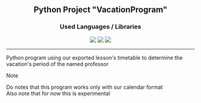 <div align="center">
  <h2> Python Project "VacationProgram" </h2>
</div>

<div align="center">
  <h3> Used Languages / Libraries </h3>
  <a href="https://www.w3schools.com/python/default.asp"><img src="https://img.shields.io/badge/Python-FFD43B?style=for-the-badge&logo=python&logoColor=blue"></a>
  <a href="https://www.w3schools.com/python/numpy/default.asp"><img src="https://img.shields.io/badge/Numpy-777BB4?style=for-the-badge&logo=numpy&logoColor=white"></a>
  <a href="https://www.w3schools.com/python/pandas/default.asp"><img src="https://img.shields.io/badge/Pandas-2C2D72?style=for-the-badge&logo=pandas&logoColor=white"></a>
</div> <hr>

Python program using our exported lesson's timetable to determine the vacation's period of the named professor

>[!NOTE]
> Do notes that this program works only with our calendar format  
> Also note that for now this is experimental
